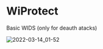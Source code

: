 # WiProtect
Basic WIDS (only for deauth atacks)


![2022-03-14_01-52](https://user-images.githubusercontent.com/73291263/158107279-10c06e5a-5353-4207-9176-bcf0fc848358.png)
